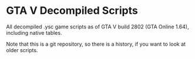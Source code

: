 # GTA V Decompiled Scripts

All decompiled .ysc game scripts as of GTA V build 2802 (GTA Online 1.64), including native tables.

Note that this is a git repository, so there is a history, if you want to look at older scripts.
